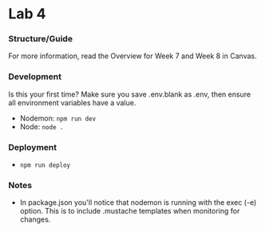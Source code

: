 # Lab 4
### Structure/Guide

For more information, read the Overview for Week 7 and Week 8 in Canvas.

### Development

Is this your first time? Make sure you save .env.blank as .env, then ensure all environment variables have a value.

* Nodemon: `npm run dev`
* Node: `node .`


### Deployment

* `npm run deploy`

### Notes

* In package.json you'll notice that nodemon is running with the exec (-e) option. This is to include .mustache templates when monitoring for changes.
